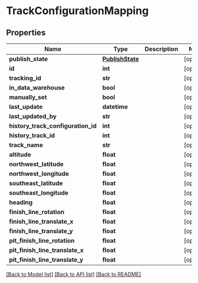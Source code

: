# TrackConfigurationMapping

## Properties
Name | Type | Description | Notes
------------ | ------------- | ------------- | -------------
**publish_state** | [**PublishState**](PublishState.md) |  | [optional] 
**id** | **int** |  | [optional] 
**tracking_id** | **str** |  | [optional] 
**in_data_warehouse** | **bool** |  | [optional] 
**manually_set** | **bool** |  | [optional] 
**last_update** | **datetime** |  | [optional] 
**last_updated_by** | **str** |  | [optional] 
**history_track_configuration_id** | **int** |  | [optional] 
**history_track_id** | **int** |  | [optional] 
**track_name** | **str** |  | [optional] 
**altitude** | **float** |  | [optional] 
**northwest_latitude** | **float** |  | [optional] 
**northwest_longitude** | **float** |  | [optional] 
**southeast_latitude** | **float** |  | [optional] 
**southeast_longitude** | **float** |  | [optional] 
**heading** | **float** |  | [optional] 
**finish_line_rotation** | **float** |  | [optional] 
**finish_line_translate_x** | **float** |  | [optional] 
**finish_line_translate_y** | **float** |  | [optional] 
**pit_finish_line_rotation** | **float** |  | [optional] 
**pit_finish_line_translate_x** | **float** |  | [optional] 
**pit_finish_line_translate_y** | **float** |  | [optional] 

[[Back to Model list]](../README.md#documentation-for-models) [[Back to API list]](../README.md#documentation-for-api-endpoints) [[Back to README]](../README.md)

